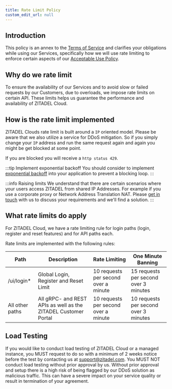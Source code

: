 ```yaml
---
title: Rate Limit Policy
custom_edit_url: null
---
```

## Introduction

This policy is an annex to the [Terms of Service](terms-of-service) and clarifies your obligations while using our Services, specifically how we will use rate limiting to enforce certain aspects of our [Acceptable Use Policy](acceptable-use-policy).

## Why do we rate limit

To ensure the availability of our Services and to avoid slow or failed requests by our Customers, due to overloads, we impose rate limits on certain API. These limits helps us guarantee the performance and availability of ZITADEL Cloud.

## How is the rate limit implemented

ZITADEL Clouds rate limit is built around a `IP` oriented model.
Please be aware that we also utilize a service for DDoS mitigation.
So if you simply change your `IP` address and run the same request again and again you might be get blocked at some point.

If you are blocked you will receive a `http status 429`.

:::tip Implement exponential backoff
You should consider to implement [exponential backoff](https://en.wikipedia.org/wiki/Exponential_backoff) into your application to prevent a blocking loop.
:::

:::info Raising limits
We understand that there are certain scenarios where your users access ZITADEL from shared IP Addresses.
For example if you use a corporate proxy or Network Address Translation NAT.
Please [get in touch](https://zitadel.com/contact) with us to discuss your requirements and we'll find a solution.
:::

## What rate limits do apply

For ZITADEL Cloud, we have a rate limiting rule for login paths (login, register and reset features) and for API paths each.

Rate limits are implemented with the following rules:

| Path                     | Description                            | Rate Limiting                        | One Minute Banning                     |
|--------------------------|----------------------------------------|--------------------------------------|----------------------------------------|
| /ui/login*               | Global Login, Register and Reset Limit | 10 requests per second over a minute | 15 requests per second over 3 minutes |
| All other paths | All gRPC- and REST APIs as well as the ZITADEL Customer Portal | 10 requests per second over a minute       | 10 requests per second over 3 minutes   |

## Load Testing

If you would like to conduct load testing of ZITADEL Cloud or a managed instance, you MUST request to do so with a minimum of 2 weeks notice before the test by contacting us at [support@zitadel.com](mailto:support@zitadel.com).
You MUST NOT conduct load testing without prior approval by us. Without prior approval and setup there is a high risk of being flagged by our DDoS solution as malicious traffic. This can have a severe impact on your service quality or result in termination of your agreement.
